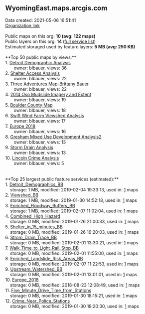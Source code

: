 <h2>WyomingEast.maps.arcgis.com</h2> Data created: 2021-05-06 16:51:41 <br /><a target='new' href='https://WyomingEast.maps.arcgis.com'>Organization link</a><br /><br />Public maps on this org: <b>10 (avg: 122 maps)</b><br />Public layers on this org: <b>14 </b>(<a target='new' href='https://services.arcgis.com/pwwhGfXOWsgyuTg0/ArcGIS/rest/services'>full service list</a>)<br />Estimated storaged used by feature layers: <b>5 MB (avg: 250 KB)</b><br /><br />**Top 50 public maps by views:**<br />  1. <a target='new' href='https://www.arcgis.com/home/item.html?id=24be3dad224d47c59d3f703257f1ea91'>Detroit Demographic Analysis</a> <br />  &nbsp;&nbsp;&nbsp;&nbsp; &nbsp;&nbsp;owner: blbauer, views: 36<br />  2. <a target='new' href='https://www.arcgis.com/home/item.html?id=22929ddd164a448f9d46ddba31fee072'>Shelter Access Analysis</a> <br />  &nbsp;&nbsp;&nbsp;&nbsp; &nbsp;&nbsp;owner: blbauer, views: 22<br />  3. <a target='new' href='https://www.arcgis.com/home/item.html?id=d017d7da585d457dae670eeffbd7017b'>Three Adventures Map-Brittany Bauer</a> <br />  &nbsp;&nbsp;&nbsp;&nbsp; &nbsp;&nbsp;owner: blbauer, views: 22<br />  4. <a target='new' href='https://www.arcgis.com/home/item.html?id=c4b01b1d822347c08a577a1086cc1f28'>2014 Oso Mudslide Imagery and Extent</a> <br />  &nbsp;&nbsp;&nbsp;&nbsp; &nbsp;&nbsp;owner: blbauer, views: 19<br />  5. <a target='new' href='https://www.arcgis.com/home/item.html?id=bd2184f2fc88483791b3d676ea0db0bc'>Boulder County Map </a> <br />  &nbsp;&nbsp;&nbsp;&nbsp; &nbsp;&nbsp;owner: blbauer, views: 18<br />  6. <a target='new' href='https://www.arcgis.com/home/item.html?id=565b42adf1774d5da31d223653554998'>Swift Wind Farm Viewshed Analysis</a> <br />  &nbsp;&nbsp;&nbsp;&nbsp; &nbsp;&nbsp;owner: blbauer, views: 17<br />  7. <a target='new' href='https://www.arcgis.com/home/item.html?id=85ccd089c8be4dc8b9b5eb57954fbc70'>Europe 2018</a> <br />  &nbsp;&nbsp;&nbsp;&nbsp; &nbsp;&nbsp;owner: blbauer, views: 16<br />  8. <a target='new' href='https://www.arcgis.com/home/item.html?id=210fb8ab91804f5bab836c26e1b2fa2b'>Gresham Mixed Use Development Analysis2</a> <br />  &nbsp;&nbsp;&nbsp;&nbsp; &nbsp;&nbsp;owner: blbauer, views: 13<br />  9. <a target='new' href='https://www.arcgis.com/home/item.html?id=2ed0d1bf20b04901bf21020244750454'>Storm Drain Analysis</a> <br />  &nbsp;&nbsp;&nbsp;&nbsp; &nbsp;&nbsp;owner: blbauer, views: 13<br />  10. <a target='new' href='https://www.arcgis.com/home/item.html?id=e3e7029d984943259711584ef5838cba'>Lincoln Crime Analysis</a> <br />  &nbsp;&nbsp;&nbsp;&nbsp; &nbsp;&nbsp;owner: blbauer, views: 5<br /><br /><br />**Top 25 largest public feature services (estimated):**<br /> 1. <a target='new' href='https://www.arcgis.com/home/item.html?id=4a62be8b0e3f4dc0b2c620475966dbb1'>Detroit_Demographics_BB</a><br /> &nbsp;&nbsp;&nbsp;&nbsp;storage: 1 MB, modified: 2019-02-04 19:33:13,  used in: <a target='new' href='https://ed-ind-tb.s3-us-west-1.amazonaws.com/ADI/4a62be8b0e3f4dc0b2c620475966dbb1.html'> 1</a> maps<br /> 2. <a target='new' href='https://www.arcgis.com/home/item.html?id=0ec6f19b2a744f8786c061732605c8c6'>Viewshed_BB</a><br /> &nbsp;&nbsp;&nbsp;&nbsp;storage: 1 MB, modified: 2019-01-30 14:52:18,  used in: <a target='new' href='https://ed-ind-tb.s3-us-west-1.amazonaws.com/ADI/0ec6f19b2a744f8786c061732605c8c6.html'> 1</a> maps<br /> 3. <a target='new' href='https://www.arcgis.com/home/item.html?id=35c23bcf6dbc4c048033ba0a0d82f0e4'>Enriched_Floodway_Buffers_BB</a><br /> &nbsp;&nbsp;&nbsp;&nbsp;storage: 1 MB, modified: 2019-02-07 11:02:04,  used in: <a target='new' href='https://ed-ind-tb.s3-us-west-1.amazonaws.com/ADI/35c23bcf6dbc4c048033ba0a0d82f0e4.html'> 1</a> maps<br /> 4. <a target='new' href='https://www.arcgis.com/home/item.html?id=d0ec1d3230954865a706011733003510'>Combined_High_Hazard</a><br /> &nbsp;&nbsp;&nbsp;&nbsp;storage: 0 MB, modified: 2019-01-26 21:00:33,  used in: <a target='new' href='https://ed-ind-tb.s3-us-west-1.amazonaws.com/ADI/d0ec1d3230954865a706011733003510.html'> 1</a> maps<br /> 5. <a target='new' href='https://www.arcgis.com/home/item.html?id=153aed17e63c413fbc7cd43dc9e1d9c2'>Shelter_in_15_minutes_BB</a><br /> &nbsp;&nbsp;&nbsp;&nbsp;storage: 0 MB, modified: 2019-01-26 16:20:03,  used in: <a target='new' href='https://ed-ind-tb.s3-us-west-1.amazonaws.com/ADI/153aed17e63c413fbc7cd43dc9e1d9c2.html'> 1</a> maps<br /> 6. <a target='new' href='https://www.arcgis.com/home/item.html?id=c65d34b83e2346ffbcd11cd5f0a3188a'>Strom_Drain_Trace_BB</a><br /> &nbsp;&nbsp;&nbsp;&nbsp;storage: 0 MB, modified: 2019-02-01 13:30:21,  used in: <a target='new' href='https://ed-ind-tb.s3-us-west-1.amazonaws.com/ADI/c65d34b83e2346ffbcd11cd5f0a3188a.html'> 1</a> maps<br /> 7. <a target='new' href='https://www.arcgis.com/home/item.html?id=0134f5bf2dcc4c61a52a01df8dc7057c'>Walk_Time_to_Light_Rail_Stop_BB</a><br /> &nbsp;&nbsp;&nbsp;&nbsp;storage: 0 MB, modified: 2019-02-01 11:55:00,  used in: <a target='new' href='https://ed-ind-tb.s3-us-west-1.amazonaws.com/ADI/0134f5bf2dcc4c61a52a01df8dc7057c.html'> 1</a> maps<br /> 8. <a target='new' href='https://www.arcgis.com/home/item.html?id=5f980b8fffa8462d92ea565eb78eceb0'>Enriched_Landslide_Risk_Areas_BB</a><br /> &nbsp;&nbsp;&nbsp;&nbsp;storage: 0 MB, modified: 2019-02-07 11:22:53,  used in: <a target='new' href='https://ed-ind-tb.s3-us-west-1.amazonaws.com/ADI/5f980b8fffa8462d92ea565eb78eceb0.html'> 1</a> maps<br /> 9. <a target='new' href='https://www.arcgis.com/home/item.html?id=46d12668746f489594096828143f02f8'>Upstream_Watershed_BB</a><br /> &nbsp;&nbsp;&nbsp;&nbsp;storage: 0 MB, modified: 2019-02-01 13:01:01,  used in: <a target='new' href='https://ed-ind-tb.s3-us-west-1.amazonaws.com/ADI/46d12668746f489594096828143f02f8.html'> 1</a> maps<br /> 10. <a target='new' href='https://www.arcgis.com/home/item.html?id=0ae20a605c2d43608def5e09aa61e350'>Europe_2018</a><br /> &nbsp;&nbsp;&nbsp;&nbsp;storage: 0 MB, modified: 2018-08-23 12:08:49,  used in: <a target='new' href='https://ed-ind-tb.s3-us-west-1.amazonaws.com/ADI/0ae20a605c2d43608def5e09aa61e350.html'> 1</a> maps<br /> 11. <a target='new' href='https://www.arcgis.com/home/item.html?id=d99f33f0f8e8446698611ca1aac2b545'>Five_Minute_Drive_Time_from_Stations</a><br /> &nbsp;&nbsp;&nbsp;&nbsp;storage: 0 MB, modified: 2019-01-30 18:15:21,  used in: <a target='new' href='https://ed-ind-tb.s3-us-west-1.amazonaws.com/ADI/d99f33f0f8e8446698611ca1aac2b545.html'> 1</a> maps<br /> 12. <a target='new' href='https://www.arcgis.com/home/item.html?id=5ce34cafff6f46c68cd9e6ddde89e45f'>Crime_Near_Police_Stations</a><br /> &nbsp;&nbsp;&nbsp;&nbsp;storage: 0 MB, modified: 2019-01-30 18:20:30,  used in: <a target='new' href='https://ed-ind-tb.s3-us-west-1.amazonaws.com/ADI/5ce34cafff6f46c68cd9e6ddde89e45f.html'> 1</a> maps<br />